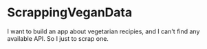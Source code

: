 # ScrappingVeganData
I want to build an app about vegetarian recipies, and I can't find any available API. So I just to scrap one.
